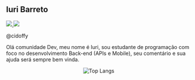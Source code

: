 ## Iuri Barreto

<a href="https://www.linkedin.com/in/iuri-barreto-38186081/">
    <img src="https://img.shields.io/badge/linkedin-%230077B5.svg?&style=for-the-badge&logo=linkedin&logoColor=white" />
 </a>
 <a href="https://twitter.com/cidoffy">
    <img src="https://img.shields.io/badge/Twitter-1DA1F2?style=for-the-badge&logo=twitter&logoColor=white" />
 </a>
 
 @cidoffy

Olá comunidade Dev, meu nome é Iuri, sou estudante de programação com foco no desenvolvimento Back-end (APIs e Mobile), seu comentário e sua ajuda será sempre bem vinda. 
<div align="center">

![Top Langs](https://github-readme-stats.vercel.app/api/top-langs/?username=iuridev&layout=compact&theme=radical)

</div>
